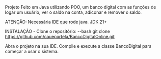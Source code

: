 Projeto Feito em Java utilizando POO, um banco digital com as funções de logar um usuário, ver o saldo na conta, adiconar e remover o saldo.

ATENÇÃO: Necessária IDE que rode java.
JDK 21+

INSTALAÇÃO - Clone o repositório: 
--bash
git clone https://github.com/caueportela/BancoDigitalOnline.git

Abra o projeto na sua IDE.
Compile e execute a classe BancoDigital para começar a usar o sistema.
